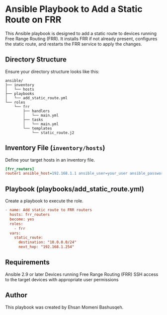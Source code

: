 # Ansible Playbook to Add a Static Route on FRR
This Ansible playbook is designed to add a static route to devices running Free Range Routing (FRR). It installs FRR if not already present, configures the static route, and restarts the FRR service to apply the changes.

## Directory Structure

Ensure your directory structure looks like this:

```plaintext
ansible/
├── inventory
│   └── hosts
├── playbooks
│   └── add_static_route.yml
└── roles
    └── frr
        ├── handlers
        │   └── main.yml
        ├── tasks
        │   └── main.yml
        └── templates
            └── static_route.j2
```

## Inventory File (`inventory/hosts`)

Define your target hosts in an inventory file.
```ini
[frr_routers]
router1 ansible_host=192.168.1.1 ansible_user=your_user ansible_password=your_password
```

## Playbook (playbooks/add_static_route.yml)
Create a playbook to execute the role.

```ini
- name: Add static route to FRR routers
  hosts: frr_routers
  become: yes
  roles:
    - frr
  vars:
    static_route:
      destination: "10.0.0.0/24"
      next_hop: "192.168.1.254"
```


## Requirements
Ansible 2.9 or later
Devices running Free Range Routing (FRR)
SSH access to the target devices with appropriate user permissions

## Author
This playbook was created by Ehsan Momeni Bashusqeh.

